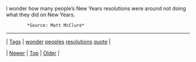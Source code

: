 <!--
title: I wonder how many people&rsquo;s New Years resolutions were around not doing what they did on New Years.
date: 2020-06-28T15:27:00.221Z
tags: wonder, peoples, resolutions, quote
-->




I wonder how many people’s New Years resolutions were around not doing what they did on New Years.

            *Source: Matt McClure*

<!--BOTTOM-POST-NAVIGATION-->
---

| [Tags](tags.md) | [wonder](tag-wonder.md) [peoples](tag-peoples.md) [resolutions](tag-resolutions.md) [quote](tag-quote.md) |

| [Newer](72069242606.md) | [Top](index.md) | [Older](72078123618.md) |